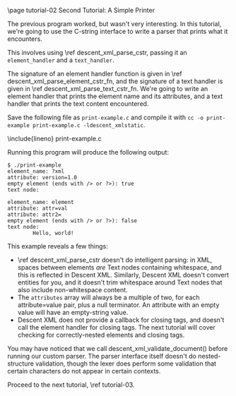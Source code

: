 \page tutorial-02 Second Tutorial: A Simple Printer

The previous program worked, but wasn't very interesting. In this tutorial, we're going to use the C-string interface to write a parser that prints what it encounters.

This involves using \ref descent_xml_parse_cstr, passing it an `element_handler` and a `text_handler`.

The signature of an element handler function is given in \ref descent_xml_parse_element_cstr_fn, and the signature of a text handler is given in \ref descent_xml_parse_text_cstr_fn. We're going to write an element handler that prints the element name and its attributes, and a text handler that prints the text content encountered.

Save the following file as `print-example.c` and compile it with `cc -o print-example print-example.c -ldescent_xmlstatic`.

\include{lineno} print-example.c

Running this program will produce the following output:

```
$ ./print-example
element_name: ?xml
attribute: version=1.0
empty element (ends with /> or ?>): true
text node:

element_name: element
attribute: attr=val
attribute: attr2=
empty element (ends with /> or ?>): false
text node:
        Hello, world!

```

This example reveals a few things:
- \ref descent_xml_parse_cstr doesn't do intelligent parsing: in XML, spaces between elements _are_ Text nodes containing whitespace, and this is reflected in Descent XML. Similarly, Descent XML doesn't convert entities for you, and it doesn't trim whitespace around Text nodes that also include non-whitespace content.
- The `attributes` array will always be a multiple of two, for each attribute=value pair, plus a null terminator. An attribute with an empty value will have an empty-string value.
- Descent XML does not provide a callback for closing tags, and doesn't call the element handler for closing tags. The next tutorial will cover checking for correctly-nested elements and closing tags.

You may have noticed that we call descent_xml_validate_document() before running our custom parser. The parser interface itself doesn't do nested-structure validation, though the lexer does perform some validation that certain characters do not appear in certain contexts.

Proceed to the next tutorial, \ref tutorial-03.

